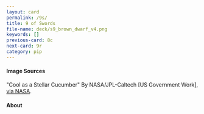 ```yaml
---
layout: card
permalink: /9s/
title: 9 of Swords
file-name: deck/s9_brown_dwarf_v4.png
keywords: []
previous-card: 8c
next-card: 9r
category: pip
---
```


#### Image Sources
"Cool as a Stellar Cucumber" By NASA/JPL-Caltech [US Government Work], [via NASA](https://images.nasa.gov/details-PIA13216.html).

#### About
